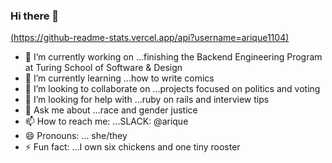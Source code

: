 ### Hi there 👋

 [(https://github-readme-stats.vercel.app/api?username=arique1104)](https://github.com/arique1104/github-readme-stats)


- 🔭 I’m currently working on ...finishing the Backend Engineering Program at Turing School of Software & Design
- 🌱 I’m currently learning ...how to write comics
- 👯 I’m looking to collaborate on ...projects focused on politics and voting
- 🤔 I’m looking for help with ...ruby on rails and interview tips
- 💬 Ask me about ...race and gender justice
- 📫 How to reach me: ...SLACK: @arique
- 😄 Pronouns: ... she/they
- ⚡ Fun fact: ...I own six chickens and one tiny rooster

